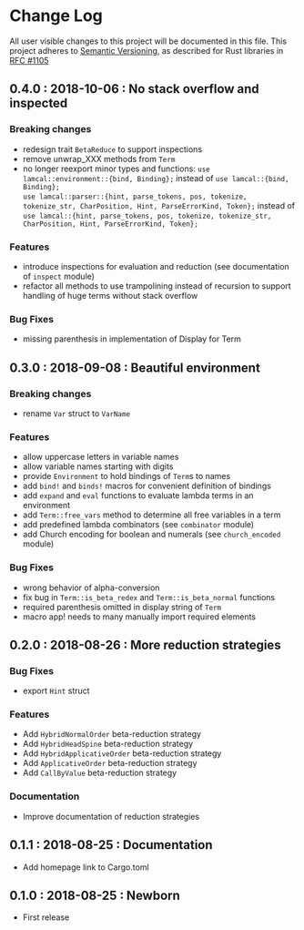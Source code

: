 # Change Log

All user visible changes to this project will be documented in this file.
This project adheres to [Semantic Versioning](http://semver.org/), as described
for Rust libraries in [RFC #1105](https://github.com/rust-lang/rfcs/blob/master/text/1105-api-evolution.md)

## 0.4.0 : 2018-10-06 : No stack overflow and inspected

### Breaking changes

* redesign trait `BetaReduce` to support inspections
* remove unwrap_XXX methods from `Term`
* no longer reexport minor types and functions:
  `use lamcal::environment::{bind, Binding};` instead of
  `use lamcal::{bind, Binding};`<br/>
  `use lamcal::parser::{hint, parse_tokens, pos, tokenize, tokenize_str, CharPosition, Hint, ParseErrorKind, Token};` instead of
  `use lamcal::{hint, parse_tokens, pos, tokenize, tokenize_str, CharPosition, Hint, ParseErrorKind, Token};`<br/> 

### Features

* introduce inspections for evaluation and reduction (see documentation of `inspect` module)
* refactor all methods to use trampolining instead of recursion to support handling of huge terms
  without stack overflow

### Bug Fixes

* missing parenthesis in implementation of Display for Term 

## 0.3.0 : 2018-09-08 : Beautiful environment

### Breaking changes

* rename `Var` struct to `VarName`

### Features

* allow uppercase letters in variable names
* allow variable names starting with digits
* provide `Environment` to hold bindings of `Term`s to names
* add `bind!` and `binds!` macros for convenient definition of bindings
* add `expand` and `eval` functions to evaluate lambda terms in an environment
* add `Term::free_vars` method to determine all free variables in a term
* add predefined lambda combinators (see `combinator` module)
* add Church encoding for boolean and numerals (see `church_encoded` module)

### Bug Fixes

* wrong behavior of alpha-conversion
* fix bug in `Term::is_beta_redex` and `Term::is_beta_normal` functions
* required parenthesis omitted in display string of `Term`
* macro app! needs to many manually import required elements

## 0.2.0 : 2018-08-26 : More reduction strategies

### Bug Fixes

* export `Hint` struct 

### Features

* Add `HybridNormalOrder` beta-reduction strategy
* Add `HybridHeadSpine` beta-reduction strategy
* Add `HybridApplicativeOrder` beta-reduction strategy
* Add `ApplicativeOrder` beta-reduction strategy
* Add `CallByValue` beta-reduction strategy

### Documentation

* Improve documentation of reduction strategies

## 0.1.1 : 2018-08-25 : Documentation

* Add homepage link to Cargo.toml  

## 0.1.0 : 2018-08-25 : Newborn

* First release
